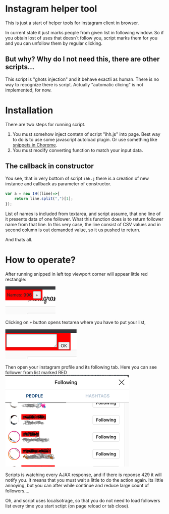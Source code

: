# Instagram helper tool

This is just a start of helper tools for instagram client in browser. 

In current state it just marks people from given list in following window.
So if you obtain lost of uses that doesn`t follow you, script marks them for you
and you can unfollow them by regular clicking.

## But why? Why do I not need this, there are other scripts...

This script is "ghots injection" and it behave exactli as human. There is no way
to recognize there is script. Actually "automatic clicing" is not implemented, for now.


# Installation

There are two steps for running script.

1. You must somehow inject contetn of script "ihh.js" into page. Best way to do
is to use some javascript autoload plugin. Or use something like [snippets in Chorome](https://developers.google.com/web/tools/chrome-devtools/javascript/snippets).
2. You must modify converting function to match your input data. 

## The callback in constructor
You see, that in very bottom of script `ihh.j` there
is a creation of new instance and callback as parameter of constructor.
```javascript
var a = new IH((line)=>{
    return line.split(",")[1];
});
```
List of names is included from textarea, and script assume, that one line of it
presents data of one follower. What this function does is to return follower name from
that line. In this very case, the line consist of CSV values and in second column is out
demanded value, so it us pushed to return.

And thats all.

# How to operate?

After running snipped in left top viewport corner will appear little red rectangle:

![x](imgs/button.png)
 
Clicking on `+` button opens textarea where you have to put your list,
 
![x](imgs/textarea.png)
  
Then open your instagram profile and its following tab. Here you can see follower from list
  marked RED
![x](imgs/following.png)
   
Scripts is watching every AJAX response, and if there is reponse 429 it will notify you. It means
that you must wait a little to do the action again. Its little annoying, but you can 
after while continue and reduce large count of followers....

Oh, and script uses localsotrage, so that you do not need to load followers list every time 
you start sctipt (on page reload or tab close).
   